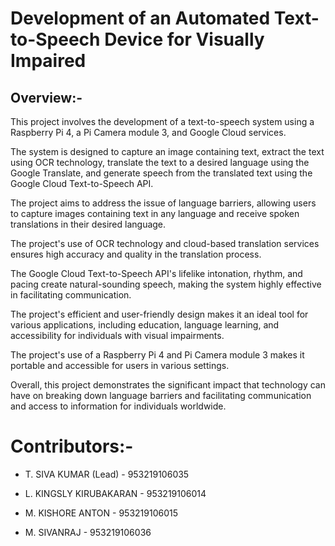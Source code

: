 # Development of an Automated Text-to-Speech Device for Visually Impaired
## Overview:-

This project involves the development of a text-to-speech system using a Raspberry Pi 4, a Pi Camera module 3, and Google Cloud services.

The system is designed to capture an image containing text, extract the text using OCR technology, translate the text to a desired language using the Google Translate, and generate speech from the translated text using the Google Cloud Text-to-Speech API.

The project aims to address the issue of language barriers, allowing users to capture images containing text in any language and receive spoken translations in their desired language. 

The project's use of OCR technology and cloud-based translation services ensures high accuracy and quality in the translation process. 

The Google Cloud Text-to-Speech API's lifelike intonation, rhythm, and pacing create natural-sounding speech, making the system highly effective in facilitating communication.

The project's efficient and user-friendly design makes it an ideal tool for various applications, including education, language learning, and accessibility for individuals with visual impairments.

The project's use of a Raspberry Pi 4 and Pi Camera module 3 makes it portable and accessible for users in various settings.

Overall, this project demonstrates the significant impact that technology can have on breaking down language barriers and facilitating communication and access to information for individuals worldwide.

# Contributors:-

* T. SIVA KUMAR  (Lead)  - 953219106035

* L. KINGSLY KIRUBAKARAN - 953219106014

* M. KISHORE ANTON       - 953219106015

* M. SIVANRAJ            - 953219106036
